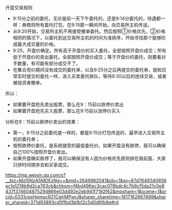 开盘交易规则

* 9:15分之前的委托，无论是前一天下午委托的，还是9:14分委托的，待遇都一样：券商将所有委托打包，在9:15那一瞬间开始，向交易所主机传送。
* 从9:20开始，交易所主机不再接受撤单委托。然后按照①价格优先，②价格相同的情况下，以委托到达交易所主机的时间为准排序，开始寻找那个能够形成最大成交量的价格。
* 9:25，开盘价确定。所有高于开盘价的买入委托，全部按照开盘价成交；所有低于开盘价的卖出委托，全部按照开盘价成交；等于开盘价的委托，则要看对手数量，有可能有部分成交不了。
* 在集合竞价期间没有成交的委托单，以及9:25分之后再提交的委托单，就和日常实时提交的委托一样，进入买卖委托排队，等待9:30以后的连续交易，或者被投资者撤单。

所以：
* 如果要开盘抢先卖出股票，那么在9：15前以跌停价卖出
* 如果要开盘抢先买入股票，那么在9:15前以涨停价买入


分析在9：15前以跌停价卖出的效果：

* 第一，9:15分之前委托是一样的，都是9:15分打包传送的、最早进入交易所主机的委托单；
* 按照跌停价委托，是系统接受的最低委托价。如果开盘没有跌停，我可以确保自己100%按照开盘价卖出。
* 如果开盘确实跌停了，我可以确保没有人因为价格优先原则排在我前面，大家只拼时间顺序去和买家成交。


https://mp.weixin.qq.com/s?__biz=MzI5NzA5MDEzNg==&mid=2649982041&idx=1&sn=87d7649340656ec1e1218b9d2ca763cb&chksm=f4bd496ec3cac078bdc4c7b9cf5da21c0e8437f37460487529d866e03d492e2eb941f7192f62&mpshare=1&scene=1&srcid=0331cesHpmqcR21CglrMPwrJ&sharer_sharetime=1617162667499&sharer_shareid=371d93893cd5ffbd3bfb12c5d0d6fb8e#rd